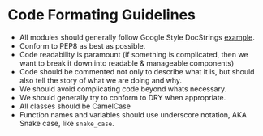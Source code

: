 # Code Formating Guidelines

* All modules should generally follow Google Style DocStrings 
  [example](http://sphinxcontrib-napoleon.readthedocs.io/en/latest/example_google.html).
* Conform to PEP8 as best as possible.
* Code readability is paramount (if something is complicated, then we want to break it down into readable & manageable components)
* Code should be commented not only to describe what it is, but should also tell the story of what we are doing and why.
* We should avoid complicating code beyond whats necessary.
* We should generally try to conform to DRY when appropriate.
* All classes should be CamelCase
* Function names and variables should use underscore notation, AKA Snake case, like `snake_case`.
